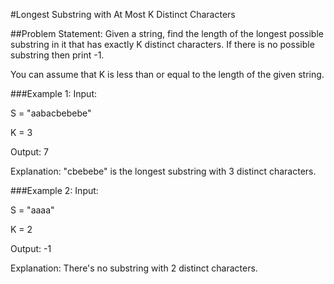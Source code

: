 #Longest Substring with At Most K Distinct Characters

##Problem Statement:
Given a string, find the length of the longest possible substring in it that has exactly K distinct characters. If there is no possible substring then print -1.

You can assume that K is less than or equal to the length of the given string.

###Example 1:
Input: 

S = "aabacbebebe"

K = 3

Output: 7

Explanation: "cbebebe" is the longest substring with 3 distinct characters.

###Example 2:
Input:

S = "aaaa"

K = 2

Output: -1

Explanation: There's no substring with 2 distinct characters.




